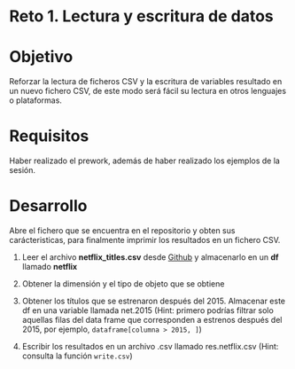 
# Reto 1. Lectura y escritura de datos 

# Objetivo
Reforzar la lectura de ficheros CSV y la escritura de variables resultado en un nuevo fichero CSV, de este modo será fácil su lectura en otros lenguajes o plataformas.

# Requisitos
Haber realizado el prework, además de haber realizado los ejemplos de la sesión.

# Desarrollo
Abre el fichero que se encuentra en el repositorio y obten sus carácteristicas, para finalmente imprimir los resultados en un fichero CSV.

1. Leer el archivo **netflix_titles.csv** desde [Github](https://raw.githubusercontent.com/ecoronadoj/Sesion_1/main/Data/netflix_titles.csv) y almacenarlo en un **df** llamado **netflix**

2. Obtener la dimensión y el tipo de objeto que se obtiene

3. Obtener los títulos que se estrenaron después del 2015. Almacenar este df en una variable llamada net.2015 
(Hint: primero podrías filtrar solo aquellas filas del data frame que corresponden a estrenos después del 2015, por ejemplo, `dataframe[columna > 2015, ]`)

4. Escribir los resultados en un archivo .csv llamado res.netflix.csv
(Hint: consulta la función `write.csv`)
